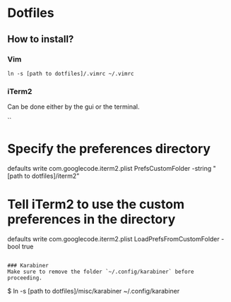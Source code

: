 # Dotfiles

## How to install?

### Vim
```
ln -s [path to dotfiles]/.vimrc ~/.vimrc
```


### iTerm2
Can be done either by the gui or the terminal.

``
# Specify the preferences directory
defaults write com.googlecode.iterm2.plist PrefsCustomFolder -string "[path to dotfiles]/iterm2"
# Tell iTerm2 to use the custom preferences in the directory
defaults write com.googlecode.iterm2.plist LoadPrefsFromCustomFolder -bool true
```

### Karabiner
Make sure to remove the folder `~/.config/karabiner` before proceeding.

```
$ ln -s [path to dotfiles]/misc/karabiner ~/.config/karabiner
```
